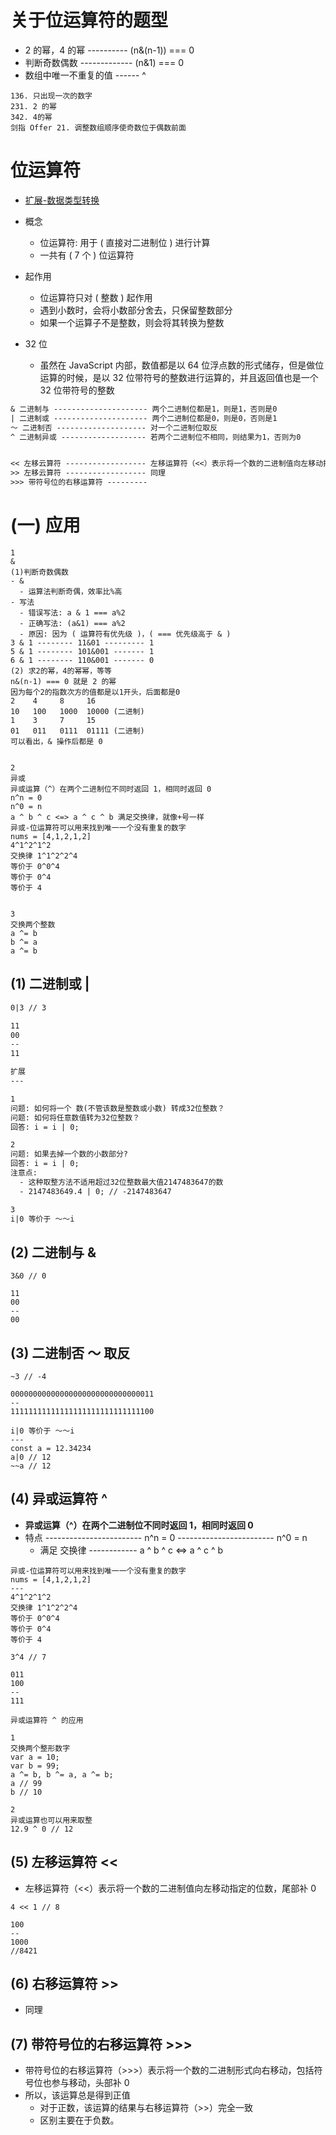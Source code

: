 # 关于位运算符的题型

- 2 的幂，4 的幂 ---------- (n&(n-1)) === 0
- 判断奇数偶数 ------------- (n&1) === 0
- 数组中唯一不重复的值 ------ ^

```
136. 只出现一次的数字
231. 2 的幂
342. 4的幂
剑指 Offer 21. 调整数组顺序使奇数位于偶数前面
```

# 位运算符

- [扩展-数据类型转换](https://github.com/woow-wu7/6-penetrate/tree/main/2-FRONTEND/1-JS/4-data-type-conversion)

- 概念
  - 位运算符: 用于 ( 直接对二进制位 ) 进行计算
  - 一共有 ( 7 个 ) 位运算符
- 起作用
  - 位运算符只对 ( 整数 ) 起作用
  - 遇到小数时，会将小数部分舍去，只保留整数部分
  - 如果一个运算子不是整数，则会将其转换为整数
- 32 位
  - 虽然在 JavaScript 内部，数值都是以 64 位浮点数的形式储存，但是做位运算的时候，是以 32 位带符号的整数进行运算的，并且返回值也是一个 32 位带符号的整数

```1
& 二进制与 --------------------- 两个二进制位都是1，则是1，否则是0
| 二进制或 --------------------- 两个二进制位都是0，则是0，否则是1
～ 二进制否 -------------------- 对一个二进制位取反
^ 二进制异或 ------------------- 若两个二进制位不相同，则结果为1，否则为0


<< 左移云算符 ------------------ 左移运算符（<<）表示将一个数的二进制值向左移动指定的位数，尾部补0
>> 左移云算符 ------------------ 同理
>>> 带符号位的右移运算符 ---------
```

# (一) 应用

```
1
&
(1)判断奇数偶数
- &
  - 运算法判断奇偶，效率比%高
- 写法
  - 错误写法: a & 1 === a%2
  - 正确写法: (a&1) === a%2
  - 原因: 因为 ( 运算符有优先级 )，( === 优先级高于 & )
3 & 1 -------- 11&01 --------- 1
5 & 1 -------- 101&001 ------- 1
6 & 1 -------- 110&001 ------- 0
(2) 求2的幂，4的幂幂，等等
n&(n-1) === 0 就是 2 的幂
因为每个2的指数次方的值都是以1开头，后面都是0
2    4     8     16
10   100   1000  10000 (二进制)
1    3     7     15
01   011   0111  01111 (二进制)
可以看出，& 操作后都是 0


2
异或
异或运算（^）在两个二进制位不同时返回 1，相同时返回 0
n^n = 0
n^0 = n
a ^ b ^ c <=> a ^ c ^ b 满足交换律，就像+号一样
异或-位运算符可以用来找到唯一一个没有重复的数字
nums = [4,1,2,1,2]
4^1^2^1^2
交换律 1^1^2^2^4
等价于 0^0^4
等价于 0^4
等价于 4


3
交换两个整数
a ^= b
b ^= a
a ^= b
```

## (1) 二进制或 |

```1
0|3 // 3

11
00
--
11
```

```2
扩展
---

1
问题: 如何将一个 数(不管该数是整数或小数) 转成32位整数？
问题: 如何将任意数值转为32位整数？
回答: i = i | 0;

2
问题: 如果去掉一个数的小数部分?
回答: i = i | 0;
注意点:
  - 这种取整方法不适用超过32位整数最大值2147483647的数
  - 2147483649.4 | 0; // -2147483647

3
i|0 等价于 ～～i
```

## (2) 二进制与 &

```
3&0 // 0

11
00
--
00
```

## (3) 二进制否 ～ 取反

```
~3 // -4

00000000000000000000000000000011
--
11111111111111111111111111111100
```

```
i|0 等价于 ～～i
---
const a = 12.34234
a|0 // 12
~~a // 12
```

## (4) 异或运算符 ^

- **异或运算（^）在两个二进制位不同时返回 1，相同时返回 0**
- 特点
  ------------------------ n^n = 0
  ------------------------ n^0 = n
  - 满足 交换律 ------------ a ^ b ^ c <=> a ^ c ^ b

```
异或-位运算符可以用来找到唯一一个没有重复的数字
nums = [4,1,2,1,2]
---
4^1^2^1^2
交换律 1^1^2^2^4
等价于 0^0^4
等价于 0^4
等价于 4
```

```
3^4 // 7

011
100
--
111
```

```
异或运算符 ^ 的应用

1
交换两个整形数字
var a = 10;
var b = 99;
a ^= b, b ^= a, a ^= b;
a // 99
b // 10

2
异或运算也可以用来取整
12.9 ^ 0 // 12
```

## (5) 左移运算符 <<

- 左移运算符（<<）表示将一个数的二进制值向左移动指定的位数，尾部补 0

```
4 << 1 // 8

100
--
1000
//8421
```

## (6) 右移运算符 >>

- 同理

## (7) 带符号位的右移运算符 >>>

- 带符号位的右移运算符（>>>）表示将一个数的二进制形式向右移动，包括符号位也参与移动，头部补 0
- 所以，该运算总是得到正值
  - 对于正数，该运算的结果与右移运算符（>>）完全一致
  - 区别主要在于负数。
